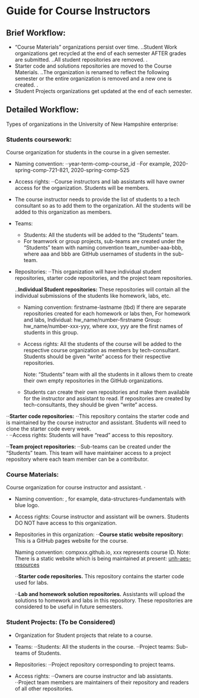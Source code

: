 # Guide for Course Instructors


## Brief Workflow:
- “Course Materials” organizations persist over time.
..Student Work organizations get recycled at the end of each semester AFTER grades are submitted.
..All student repositories are removed.
.
- Starter code and solutions repositories are moved to the Course Materials.
..The organization is renamed to reflect the following semester or the entire organization is removed and a new one is created.
.
- Student Projects organizations get updated at the end of each semester.

## Detailed Workflow:
Types of organizations in the University of New Hampshire enterprise:


### **Students coursework:**  
Course organization for students in the course in a given semester.
- Naming convention:
⋅⋅year-term-comp-course_id
⋅⋅For example, 2020-spring-comp-721-821, 2020-spring-comp-525


- Access rights:
⋅⋅Course instructors and lab assistants will have owner access for the organization. Students will be members.

- The course instructor needs to provide the list of students to a tech consultant so as to add them to the organization. All the students will be added to this organization as members.


- Teams:
  - Students: All the students will be added to the “Students” team.
  - For teamwork or group projects, sub-teams are created under the “Students” team with naming convention team_number-aaa-bbb, where aaa and bbb are GitHub usernames of students in the sub-team.


- Repositories:
⋅⋅This organization will have individual student repositories, starter code repositories, and the project team repositories.

  ..__Individual Student repositories:__
  These repositories will contain all the individual submissions of the students like homework, labs, etc.
  - Naming convention: firstname-lastname (tbd)
    If there are separate repositories created for each homework or labs then,
    For homework and labs,
      Individual: hw_name/number-firstname
      Group: hw_name/number-xxx-yyy, where xxx, yyy are the first names of students in this group.

  - Access rights:
    All the students of the course will be added to the respective course organization as members by tech-consultant. Students should be given “write” access for their respective repositories.

    Note: “Students” team with all the students in it allows them to create their own empty repositories in the GitHub organizations.


  - Students can create their own repositories and make them available for the instructor and assistant to read.  If repositories are created by tech-consultants, they should be given “write” access.

⋅⋅__Starter code repositories:__
⋅⋅This repository contains the starter code and is maintained by the course instructor and assistant. Students will need to clone the starter code every week.  
⋅
⋅⋅Access rights: Students will have “read” access to this repository.



⋅⋅__Team project repositories:__
⋅⋅Sub-teams can be created under the “Students” team. This team will have maintainer access to a project repository where each team member can be a contributor.


### **Course Materials:**
Course organization for course instructor and assistant.
⋅
- Naming convention: <course name>, for example, data-structures-fundamentals with blue logo.


- Access rights: Course instructor and assistant will be owners. Students DO NOT have access to this organization.


- Repositories in this organization:
  ⋅⋅__Course static website repository:__
    This is a GitHub pages website for the course.

    Naming convention: compxxx.github.io, xxx represents course ID.
    Note: There is a static website which is being maintained at present: [unh-aes-resources](https://unh-aes-resources.github.io/)

  ⋅⋅__Starter code repositories.__
    This repository contains the starter code used for labs.


  ⋅⋅__Lab and homework solution repositories.__
    Assistants will upload the solutions to homework and labs in this repository. These repositories are considered to be useful in future semesters.

### **Student Projects:** (To be Considered)
- Organization for Student projects that relate to a course.

- Teams:
  ⋅⋅Students: All the students in the course.
  ⋅⋅Project teams: Sub-teams of Students.


- Repositories:
  ⋅⋅Project repository corresponding to project teams.


- Access rights:
  ⋅⋅Owners are course instructor and lab assistants.
	⋅⋅Project team members are maintainers of their repository and readers of all other repositories.
